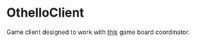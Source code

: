 # OthelloClient
Game client designed to work with [this](https://github.com/samuelchvez/open-1v1-board-game-coordinator) game board coordinator. 
